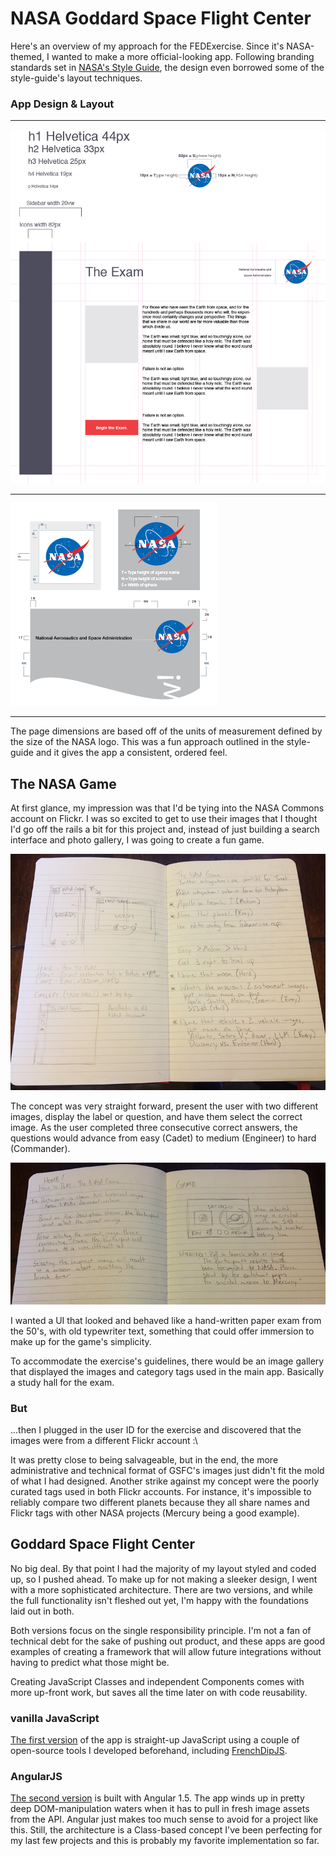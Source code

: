 
# NASA Goddard Space Flight Center

Here's an overview of my approach for the FEDExercise. Since it's NASA-themed, I wanted to make a more official-looking app. Following branding standards set in [NASA's Style Guide](http://sservi.nasa.gov/wp-content/uploads/2011/10/NASA_Style_Guide_v2.1.pdf), the design even borrowed some of the style-guide's layout techniques.

### App Design & Layout

* * *

![alt text](_layout.png "App layout design")

* * *

![alt text](_branding.png "Branding guidelines")

* * *

The page dimensions are based off of the units of measurement defined by the size of the NASA logo. This was a fun approach outlined in the style-guide and it gives the app a consistent, ordered feel.

## The NASA Game

At first glance, my impression was that I'd be tying into the NASA Commons account on Flickr. I was so excited to get to use their images that I thought I'd go off the rails a bit for this project and, instead of just building a search interface and photo gallery, I was going to create a fun game.

![alt text](_game-notes-1.png "Field notes during my lunch break")

The concept was very straight forward, present the user with two different images, display the label or question, and have them select the correct image. As the user completed three consecutive correct answers, the questions would advance from easy (Cadet) to medium (Engineer) to hard (Commander).

![alt text](_game-notes-2.png "Field notes during my lunch break, part 2")

I wanted a UI that looked and behaved like a hand-written paper exam from the 50's, with old typewriter text, something that could offer immersion to make up for the game's simplicity.

To accommodate the exercise's guidelines, there would be an image gallery that displayed the images and category tags used in the main app. Basically a study hall for the exam.

### But

...then I plugged in the user ID for the exercise and discovered that the images were from a different Flickr account :\

It was pretty close to being salvageable, but in the end, the more administrative and technical format of GSFC's images just didn't fit the mold of what I had designed. Another strike against my concept were the poorly curated tags used in both Flickr accounts. For instance, it's impossible to reliably compare two different planets because they all share names and Flickr tags with other NASA projects (Mercury being a good example).

## Goddard Space Flight Center

No big deal. By that point I had the majority of my layout styled and coded up, so I pushed ahead. To make up for not making a sleeker design, I went with a more sophisticated architecture. There are two versions, and while the full functionality isn't fleshed out yet, I'm happy with the foundations laid out in both.

Both versions focus on the single responsibility principle. I'm not a fan of technical debt for the sake of pushing out product, and these apps are good examples of creating a framework that will allow future integrations without having to predict what those might be.

Creating JavaScript Classes and independent Components comes with more up-front work, but saves all the time later on with code reusability.

### vanilla JavaScript

[The first version](http://nominalaeon.github.io/nasa-gsfc-js/) of the app is straight-up JavaScript using a couple of open-source tools I developed beforehand, including [FrenchDipJS](http://nominalaeon.github.io/french-dip/).

### AngularJS

[The second version](http://nominalaeon.github.io/nasa-gsfc/) is built with Angular 1.5. The app winds up in pretty deep DOM-manipulation waters when it has to pull in fresh image assets from the API. Angular just makes too much sense to avoid for a project like this. Still, the architecture is a Class-based concept I've been perfecting for my last few projects and this is probably my favorite implementation so far.


